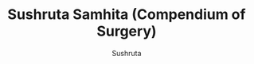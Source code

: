 ---
title: "Sushruta Samhita (Compendium of Surgery)"
author: ["Sushruta"]
year: -200
language: ["Sanskrit", "English"]
genre: ["Medical Texts", "Scientific Texts", "Classical Literature", "Technical Manuals"]
description: "The Sushruta Samhita represents ancient India's supreme surgical treatise and one of foundational Ayurveda texts, systematizing surgical knowledge through approximately 1,120 verses and detailed descriptions of 300+ surgical procedures, 120+ surgical instruments, and comprehensive medical training. Composed around 6th century BCE with later additions, this monumental work of six sthanas (sections) covers: general principles, pathology, diagnosis, therapeutics, and specialized surgery including pioneering rhinoplasty (nasal reconstruction), cataract surgery, lithotomy, and obstetrics. Beyond surgical techniques, Sushruta presents sophisticated medical philosophy: tridosha theory (three humors regulating health), detailed anatomy based on dissection, pharmacology with 700+ medicinal substances, medical ethics, and physician training requiring extensive theoretical study, practical apprenticeship, and surgical practice on models before treating patients. The text influenced Indian, Arabic, and through them European medicine, demonstrating ancient India's advanced surgical knowledge rivaling any contemporary civilization while establishing professional medical standards and ethical principles enduring into modern practice."
collections: ['medical-texts', 'scientific-texts', 'technical-manuals', 'classical-literature', 'ancient-wisdom']
sources:
  - name: "Internet Archive (Kaviraj Kunja Lal Bhishagratna translation)"
    url: "https://archive.org/details/SushrutaSamhitaVolume1"
    type: "other"
references:
  - name: "Wikipedia: Sushruta Samhita"
    url: "https://en.wikipedia.org/wiki/Sushruta_Samhita"
    type: "wikipedia"
  - name: "Wikipedia: Sushruta"
    url: "https://en.wikipedia.org/wiki/Sushruta"
    type: "wikipedia"
  - name: "Wikipedia: Ayurveda"
    url: "https://en.wikipedia.org/wiki/Ayurveda"
    type: "wikipedia"
  - name: "Wikipedia: History of surgery"
    url: "https://en.wikipedia.org/wiki/History_of_surgery"
    type: "wikipedia"
  - name: "Open Library: Sushruta Samhita (Compendium of"
    url: "https://openlibrary.org/search?q=Sushruta+Samhita+Compendium+of+Surgery+year+Sushruta"
    type: "other"
featured: false
publishDate: 2025-10-30
tags: ['classical-literature', 'ayurveda']
---
